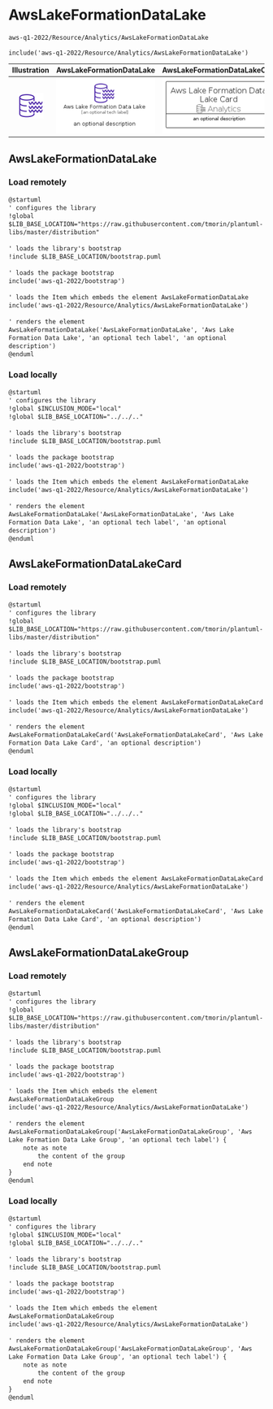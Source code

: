 # AwsLakeFormationDataLake


```text
aws-q1-2022/Resource/Analytics/AwsLakeFormationDataLake
```

```text
include('aws-q1-2022/Resource/Analytics/AwsLakeFormationDataLake')
```



| Illustration | AwsLakeFormationDataLake | AwsLakeFormationDataLakeCard | AwsLakeFormationDataLakeGroup |
| :---: | :---: | :---: | :---: |
| ![illustration for Illustration](../../../aws-q1-2022/Resource/Analytics/AwsLakeFormationDataLake.png) | ![illustration for AwsLakeFormationDataLake](../../../aws-q1-2022/Resource/Analytics/AwsLakeFormationDataLake.Local.png) | ![illustration for AwsLakeFormationDataLakeCard](../../../aws-q1-2022/Resource/Analytics/AwsLakeFormationDataLakeCard.Local.png) | ![illustration for AwsLakeFormationDataLakeGroup](../../../aws-q1-2022/Resource/Analytics/AwsLakeFormationDataLakeGroup.Local.png) |




## AwsLakeFormationDataLake

### Load remotely
```plantuml
@startuml
' configures the library
!global $LIB_BASE_LOCATION="https://raw.githubusercontent.com/tmorin/plantuml-libs/master/distribution"

' loads the library's bootstrap
!include $LIB_BASE_LOCATION/bootstrap.puml

' loads the package bootstrap
include('aws-q1-2022/bootstrap')

' loads the Item which embeds the element AwsLakeFormationDataLake
include('aws-q1-2022/Resource/Analytics/AwsLakeFormationDataLake')

' renders the element
AwsLakeFormationDataLake('AwsLakeFormationDataLake', 'Aws Lake Formation Data Lake', 'an optional tech label', 'an optional description')
@enduml
```

### Load locally
```plantuml
@startuml
' configures the library
!global $INCLUSION_MODE="local"
!global $LIB_BASE_LOCATION="../../.."

' loads the library's bootstrap
!include $LIB_BASE_LOCATION/bootstrap.puml

' loads the package bootstrap
include('aws-q1-2022/bootstrap')

' loads the Item which embeds the element AwsLakeFormationDataLake
include('aws-q1-2022/Resource/Analytics/AwsLakeFormationDataLake')

' renders the element
AwsLakeFormationDataLake('AwsLakeFormationDataLake', 'Aws Lake Formation Data Lake', 'an optional tech label', 'an optional description')
@enduml
```

## AwsLakeFormationDataLakeCard

### Load remotely
```plantuml
@startuml
' configures the library
!global $LIB_BASE_LOCATION="https://raw.githubusercontent.com/tmorin/plantuml-libs/master/distribution"

' loads the library's bootstrap
!include $LIB_BASE_LOCATION/bootstrap.puml

' loads the package bootstrap
include('aws-q1-2022/bootstrap')

' loads the Item which embeds the element AwsLakeFormationDataLakeCard
include('aws-q1-2022/Resource/Analytics/AwsLakeFormationDataLake')

' renders the element
AwsLakeFormationDataLakeCard('AwsLakeFormationDataLakeCard', 'Aws Lake Formation Data Lake Card', 'an optional description')
@enduml
```

### Load locally
```plantuml
@startuml
' configures the library
!global $INCLUSION_MODE="local"
!global $LIB_BASE_LOCATION="../../.."

' loads the library's bootstrap
!include $LIB_BASE_LOCATION/bootstrap.puml

' loads the package bootstrap
include('aws-q1-2022/bootstrap')

' loads the Item which embeds the element AwsLakeFormationDataLakeCard
include('aws-q1-2022/Resource/Analytics/AwsLakeFormationDataLake')

' renders the element
AwsLakeFormationDataLakeCard('AwsLakeFormationDataLakeCard', 'Aws Lake Formation Data Lake Card', 'an optional description')
@enduml
```

## AwsLakeFormationDataLakeGroup

### Load remotely
```plantuml
@startuml
' configures the library
!global $LIB_BASE_LOCATION="https://raw.githubusercontent.com/tmorin/plantuml-libs/master/distribution"

' loads the library's bootstrap
!include $LIB_BASE_LOCATION/bootstrap.puml

' loads the package bootstrap
include('aws-q1-2022/bootstrap')

' loads the Item which embeds the element AwsLakeFormationDataLakeGroup
include('aws-q1-2022/Resource/Analytics/AwsLakeFormationDataLake')

' renders the element
AwsLakeFormationDataLakeGroup('AwsLakeFormationDataLakeGroup', 'Aws Lake Formation Data Lake Group', 'an optional tech label') {
    note as note
        the content of the group
    end note
}
@enduml
```

### Load locally
```plantuml
@startuml
' configures the library
!global $INCLUSION_MODE="local"
!global $LIB_BASE_LOCATION="../../.."

' loads the library's bootstrap
!include $LIB_BASE_LOCATION/bootstrap.puml

' loads the package bootstrap
include('aws-q1-2022/bootstrap')

' loads the Item which embeds the element AwsLakeFormationDataLakeGroup
include('aws-q1-2022/Resource/Analytics/AwsLakeFormationDataLake')

' renders the element
AwsLakeFormationDataLakeGroup('AwsLakeFormationDataLakeGroup', 'Aws Lake Formation Data Lake Group', 'an optional tech label') {
    note as note
        the content of the group
    end note
}
@enduml
```

